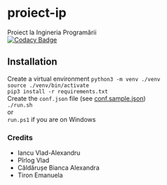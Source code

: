 # proiect-ip
Proiect la Ingineria Programării \
[![Codacy Badge](https://app.codacy.com/project/badge/Grade/44ab142848964c028d383f22cee1fac8)](https://www.codacy.com/gh/vlad-iancu/proiect-ip/dashboard?utm_source=github.com&amp;utm_medium=referral&amp;utm_content=vlad-iancu/proiect-ip&amp;utm_campaign=Badge_Grade)

## Installation
Create a virtual environment `python3 -m venv ./venv` \
`source ./venv/bin/activate` \
`pip3 install -r requirements.txt` \
Create the `conf.json` file (see [conf.sample.json](./conf.sample.json)) \
`./run.sh` \
or \
`run.ps1` if you are on Windows

### Credits
* Iancu Vlad-Alexandru
* Pîrlog Vlad
* Căldărușe Bianca Alexandra
* Tiron Emanuela
